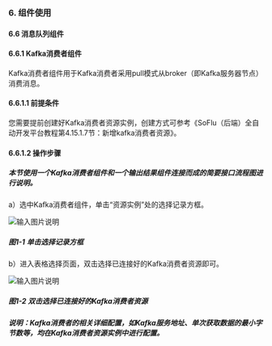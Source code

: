 ### 6. 组件使用

#### 6.6 消息队列组件

#### 6.6.1 Kafka消费者组件

Kafka消费者组件用于Kafka消费者采用pull模式从broker（即Kafka服务器节点）消费消息。

#### 6.6.1.1 前提条件

您需要提前创建好Kafka消费者资源实例，创建方式可参考《SoFlu（后端）全自动开发平台教程第4.15.1.7节：新增kafka消费者资源》。

#### 6.6.1.2 操作步骤

##### 本节使用一个Kafka消费者组件和一个输出结果组件连接而成的简要接口流程图进行说明。

a）选中Kafka消费者组件，单击“资源实例”处的选择记录方框。

![输入图片说明](../../../../images/SoFlu%EF%BC%88%E5%90%8E%E7%AB%AF%EF%BC%89%E5%BC%80%E5%8F%91%E5%B9%B3%E5%8F%B0/1.%20%E6%9C%80%E6%96%B0%E7%89%88%E6%9C%AC%20-%20%E6%9B%B4%E6%96%B0%E6%97%A5%E6%9C%9F%20-%202022.10.08/6.%20%E7%BB%84%E4%BB%B6%E4%BD%BF%E7%94%A8/6.%20%E6%B6%88%E6%81%AF%E9%98%9F%E5%88%97%E7%BB%84%E4%BB%B6/image.png)

##### 图1-1 单击选择记录方框

b）进入表格选择页面，双击选择已连接好的Kafka消费者资源即可。

![输入图片说明](../../../../images/SoFlu%EF%BC%88%E5%90%8E%E7%AB%AF%EF%BC%89%E5%BC%80%E5%8F%91%E5%B9%B3%E5%8F%B0/1.%20%E6%9C%80%E6%96%B0%E7%89%88%E6%9C%AC%20-%20%E6%9B%B4%E6%96%B0%E6%97%A5%E6%9C%9F%20-%202022.10.08/6.%20%E7%BB%84%E4%BB%B6%E4%BD%BF%E7%94%A8/6.%20%E6%B6%88%E6%81%AF%E9%98%9F%E5%88%97%E7%BB%84%E4%BB%B6/1-2.png)

##### 图1-2 双击选择已连接好的Kafka消费者资源

##### 说明：Kafka消费者的相关详细配置，如Kafka服务地址、单次获取数据的最小字节数等，均在Kafka消费者资源实例中进行配置。
